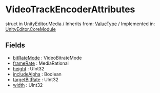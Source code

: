 # VideoTrackEncoderAttributes
struct in UnityEditor.Media
 / Inherits from: <a href="https://docs.unity3d.com/6000.2/Documentation/ScriptReference/ValueType.html">ValueType</a> / Implemented in: <a href="https://docs.unity3d.com/6000.2/Documentation/ScriptReference/UnityEditor.CoreModule.html">UnityEditor.CoreModule</a>

## Fields
- <a href="https://docs.unity3d.com/6000.2/Documentation/ScriptReference/VideoTrackEncoderAttributes-bitRateMode.html">bitRateMode</a> : VideoBitrateMode
- <a href="https://docs.unity3d.com/6000.2/Documentation/ScriptReference/VideoTrackEncoderAttributes-frameRate.html">frameRate</a> : MediaRational
- <a href="https://docs.unity3d.com/6000.2/Documentation/ScriptReference/VideoTrackEncoderAttributes-height.html">height</a> : UInt32
- <a href="https://docs.unity3d.com/6000.2/Documentation/ScriptReference/VideoTrackEncoderAttributes-includeAlpha.html">includeAlpha</a> : Boolean
- <a href="https://docs.unity3d.com/6000.2/Documentation/ScriptReference/VideoTrackEncoderAttributes-targetBitRate.html">targetBitRate</a> : UInt32
- <a href="https://docs.unity3d.com/6000.2/Documentation/ScriptReference/VideoTrackEncoderAttributes-width.html">width</a> : UInt32
